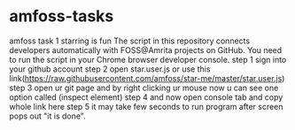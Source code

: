 # amfoss-tasks
amfoss task 1
starring is fun 
The script in this repository connects developers automatically with FOSS@Amrita projects on GitHub. You need to run the script in your Chrome browser developer console.
step 1
sign into your github account
step 2 
open star.user.js or use this link(https://raw.githubusercontent.com/amfoss/star-me/master/star.user.js)
step 3
open ur git page and by right clicking ur mouse now u can see one option called (inspect element)
step 4
and now open console tab and copy whole link here
step 5
it may take few seconds to run program after screen pops out "it is done".
